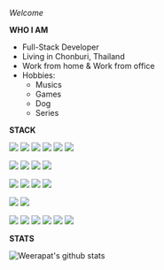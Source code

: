 *Welcome*

**WHO I AM**

- Full-Stack Developer
- Living in Chonburi, Thailand
- Work from home & Work from office
- Hobbies:
  - Musics
  - Games
  - Dog
  - Series

**STACK**

<a href="#"><img src="https://img.shields.io/badge/typescript%20-007ACC.svg?&style=for-the-badge&logo=typescript&logoColor=white"/></a>
<a href="#"><img src="https://img.shields.io/badge/javascript-222222.svg?&style=for-the-badge&logo=javascript&logoColor=F7DF1E"/></a>
<a href="#"><img src="https://img.shields.io/badge/node.js-222222.svg?&style=for-the-badge&logo=node.js&logoColor=339933"/></a>
<a href="#"><img src="https://img.shields.io/badge/html-E34F26.svg?&style=for-the-badge&logo=html5&logoColor=ffffff"/></a>
<a href="#"><img src="https://img.shields.io/badge/python-376B9A.svg?&style=for-the-badge&logo=python&logoColor=ffffff"/></a>
<a href="#"><img src="https://img.shields.io/badge/django-092C1E.svg?&style=for-the-badge&logo=django&logoColor=ffffff"/></a>

<a href="#"><img src="https://img.shields.io/badge/react-61DAFB.svg?&style=for-the-badge&logo=react&logoColor=ffffff" /></a>
<a href="#"><img src="https://img.shields.io/badge/express-000000.svg?&style=for-the-badge&logo=express&logoColor=ffffff" /></a>
<a href="#"><img src="https://img.shields.io/badge/nestjs-E0234E.svg?&style=for-the-badge&logo=nestjs&logoColor=ffffff" /></a>
<a href="#"><img src="https://img.shields.io/badge/kong-003459.svg?&style=for-the-badge&logo=kong&logoColor=ffffff" /></a>

<a href="#"><img src="https://img.shields.io/badge/postgresql-4169E1.svg?&style=for-the-badge&logo=postgresql&logoColor=ffffff"/></a>
<a href="#"><img src="https://img.shields.io/badge/mysql-4479A1.svg?&style=for-the-badge&logo=mysql&logoColor=ffffff"/></a>
<a href="#"><img src="https://img.shields.io/badge/mongo-47A248.svg?&style=for-the-badge&logo=mongodb&logoColor=ffffff"/></a>
<a href="#"><img src="https://img.shields.io/badge/dynamodb-4053D6.svg?&style=for-the-badge&logo=amazon-dynamodb&logoColor=ffffff"/></a>

<a href="#" ><img src="https://img.shields.io/badge/git-F05032.svg?&style=for-the-badge&logo=git&logoColor=ffffff"/></a>
<a href="#" ><img src="https://img.shields.io/badge/docker-2496ED.svg?&style=for-the-badge&logo=docker&logoColor=ffffff"/></a>

<a href="#"><img src="https://img.shields.io/badge/aws lambda-FF9900.svg?&style=for-the-badge&logo=aws-lambda&logoColor=ffffff"/></a>
<a href="#"><img src="https://img.shields.io/badge/aws amplify-FF9900.svg?&style=for-the-badge&logo=aws-amplify&logoColor=ffffff"/></a>
<a href="#"><img src="https://img.shields.io/badge/amazon cloudwatch-FF4F8B.svg?&style=for-the-badge&logo=amazon-cloudwatch&logoColor=ffffff"/></a>
<a href="#"><img src="https://img.shields.io/badge/amazon s3-569A31.svg?&style=for-the-badge&logo=amazon-s3&logoColor=ffffff"/></a>
<a href="#"><img src="https://img.shields.io/badge/amazon ec2-569A31.svg?&style=for-the-badge&logo=amazon-ec2&logoColor=ffffff"/></a>
<a href="#"><img src="https://img.shields.io/badge/amazon api gateway-FF4F8B.svg?&style=for-the-badge&logo=amazon-api-gateway&logoColor=ffffff"/></a>

**STATS**

![Weerapat's github stats](https://github-readme-stats.vercel.app/api?username=Keroro2139&count_private=true&show_icons=true&hide_title=true)


